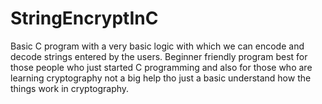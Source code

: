 # StringEncryptInC
Basic C program with a very basic logic with which we can encode and decode strings entered by the users. Beginner friendly program best for those people who just started C programming and also for those who are learning cryptography not a big help tho just a basic understand how the things work in cryptography. 
